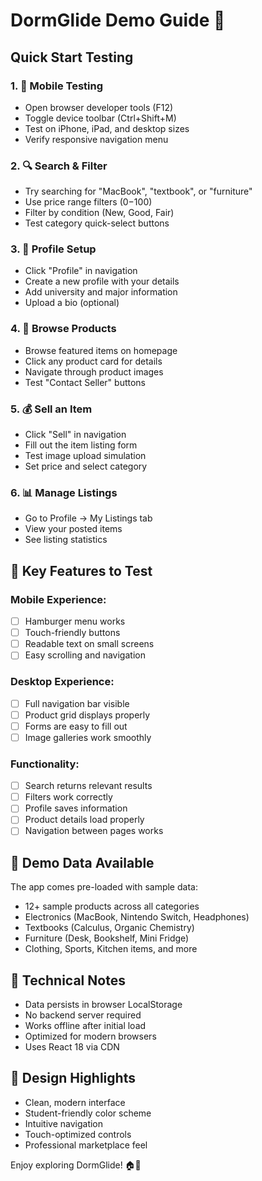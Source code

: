 # DormGlide Demo Guide 🚀

## Quick Start Testing

### 1. 📱 **Mobile Testing**
- Open browser developer tools (F12)
- Toggle device toolbar (Ctrl+Shift+M)
- Test on iPhone, iPad, and desktop sizes
- Verify responsive navigation menu

### 2. 🔍 **Search & Filter**
- Try searching for "MacBook", "textbook", or "furniture"
- Use price range filters ($0-$100)
- Filter by condition (New, Good, Fair)
- Test category quick-select buttons

### 3. 👤 **Profile Setup**
- Click "Profile" in navigation
- Create a new profile with your details
- Add university and major information
- Upload a bio (optional)

### 4. 🛒 **Browse Products**
- Browse featured items on homepage
- Click any product card for details
- Navigate through product images
- Test "Contact Seller" buttons

### 5. 💰 **Sell an Item**
- Click "Sell" in navigation
- Fill out the item listing form
- Test image upload simulation
- Set price and select category

### 6. 📊 **Manage Listings**
- Go to Profile → My Listings tab
- View your posted items
- See listing statistics

## 🎯 **Key Features to Test**

### Mobile Experience:
- [ ] Hamburger menu works
- [ ] Touch-friendly buttons
- [ ] Readable text on small screens
- [ ] Easy scrolling and navigation

### Desktop Experience:
- [ ] Full navigation bar visible
- [ ] Product grid displays properly
- [ ] Forms are easy to fill out
- [ ] Image galleries work smoothly

### Functionality:
- [ ] Search returns relevant results
- [ ] Filters work correctly
- [ ] Profile saves information
- [ ] Product details load properly
- [ ] Navigation between pages works

## 📝 **Demo Data Available**

The app comes pre-loaded with sample data:
- 12+ sample products across all categories
- Electronics (MacBook, Nintendo Switch, Headphones)
- Textbooks (Calculus, Organic Chemistry)
- Furniture (Desk, Bookshelf, Mini Fridge)
- Clothing, Sports, Kitchen items, and more

## 🔧 **Technical Notes**

- Data persists in browser LocalStorage
- No backend server required
- Works offline after initial load
- Optimized for modern browsers
- Uses React 18 via CDN

## 🎨 **Design Highlights**

- Clean, modern interface
- Student-friendly color scheme
- Intuitive navigation
- Touch-optimized controls
- Professional marketplace feel

Enjoy exploring DormGlide! 🏠📱
